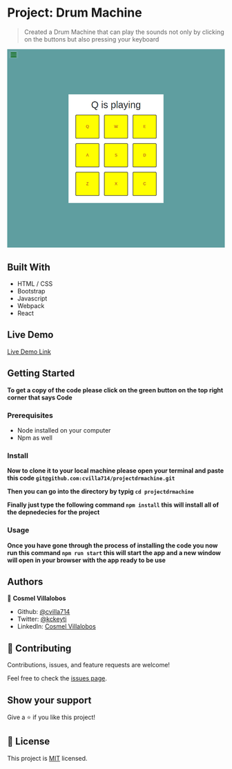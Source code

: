 # Project: Drum Machine

> Created a Drum Machine
> that can play the sounds not only by clicking on the buttons
> but also pressing your keyboard

![screenshot](./app_screenshot.png)

## Built With

- HTML / CSS
- Bootstrap
- Javascript
- Webpack
- React

## Live Demo

[Live Demo Link](https://gracious-ritchie-59becd.netlify.app/)

## Getting Started

**To get a copy of the code please click on the green button on the top right corner that says Code**

### Prerequisites

- Node installed on your computer
- Npm as well

### Install

**Now to clone it to your local machine please open your terminal and paste this code `git@github.com:cvilla714/projectdrmachine.git`**

**Then you can go into the directory by typig `cd projectdrmachine `**

**Finally just type the following command `npm install` this will install all of the depnedecies for the project**

### Usage

**Once you have gone through the process of installing the code you now run this command `npm run start` this will start the app and a new window will open in your browser with the app ready to be use**

## Authors

👤 **Cosmel Villalobos**

- Github: [@cvilla714](https://github.com/cvilla714)
- Twitter: [@kckeyti](https://twitter.com/kckeyti)
- LinkedIn: [Cosmel Villalobos](https://www.linkedin.com/in/cosvilla/)

## 🤝 Contributing

Contributions, issues, and feature requests are welcome!

Feel free to check the [issues page](https://github.com/cvilla714/projectdrmachine/issues).

## Show your support

Give a ⭐️ if you like this project!

## 📝 License

This project is [MIT](https://github.com/cvilla714/projectdrmachine/blob/master/LICENSE) licensed.
